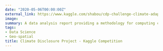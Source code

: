 ```yaml
---
date: "2020-05-06T00:00:00Z"
external_link: https://www.kaggle.com/shabou/cdp-challenge-climate-adaptation-index
image: 
summary: A data analysis report providing a methodology for computing cities' climate adapatation Index by combining citiy rediness and vulnerability indicators to climate change impacts.
tags: 
- Data Science
- Geo-spatial
title: Climate Disclosure Project - Kaggle Competition 
---
```


